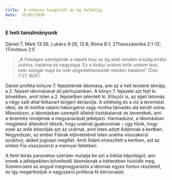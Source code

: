 ```yaml
---
title:  A viharos tengertől az ég felhőiig
date:  15/02/2020
---
```


### E heti tanulmányunk
Dániel 7; Márk 13:26; Lukács 9:26; 12:8; Róma 8:1; 2Thesszalonika 2:1-12; 1Timóteus 2:5

> <p></p>
> „A Felséges szentjeinek a népéé lesz az ég alatt minden ország királyi uralma, hatalma és nagysága. Ez a királyi uralom örök uralom lesz, neki szolgál majd és neki engedelmeskedik minden hatalom” (Dán 7:27, RÚF).

Dániel próféta könyve 7. fejezetének látomása, ami az e heti leckénk témája, a 2. fejezet látomásával áll párhuzamban. A könyv 7. fejezete azt fejti ki bővebben, amit Isten a 2. fejezetben jelentett ki. Először is, az éjjeli látomás a négy szél által felkavart tengert ábrázolja. A sötétség és a víz a teremtést idézi, de itt mintha valami háborgatná vagy mintha támadás alá került volna. Másodszor, a látomásban szereplő állatok tisztátalanok és keverékek, ami a teremtés rendjének a megzavarását jelképezi. Harmadszor, a látomásban megjelenő állatokról látszik, hogy uralmat gyakorolnak – úgy tűnik, hogy ezek az erők bitorolják azt az uralmat, amit Isten adott Ádámnak a kertben. Negyedszer, az ember Fiának eljövetelével Isten uralma visszakerül azokhoz, akiket jogosan megillet. Amit Ádám elveszített a kertben, azt az ember Fia visszaszerzi a mennyei ítéletben.

A fenti leírás panoráma-szerűen mutatja be azt a bibliai képvilágot, ami ennek a jelképekben bővelkedő látomásnak a hátterében húzódik meg. Szerencsére az angyal megmagyarázta a látomás egyes fontos részleteit, és így megérthetjük e nagyszerű prófécia fő körvonalait.